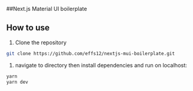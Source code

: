 ##Next.js Material UI boilerplate

## How to use
1. Clone the repository

```bash
git clone https://github.com/effs12/nextjs-mui-boilerplate.git
```

1. navigate to directory then install dependencies and run on localhost:

```bash
yarn 
yarn dev
```